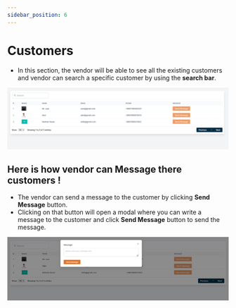 ```yaml
---
sidebar_position: 6
---
```


# Customers

- In this section, the vendor will be able to see all the existing customers and vendor can search a specific customer by using the **search bar**.

![customer](./img/cos.png)

## Here is how vendor can Message there customers !

- The vendor can send a message to the customer by clicking **Send Message** button.
- Clicking on that button will open a modal where you can write a message to the customer and click **Send Message** button to send the message.

![customer](./img/c.png)